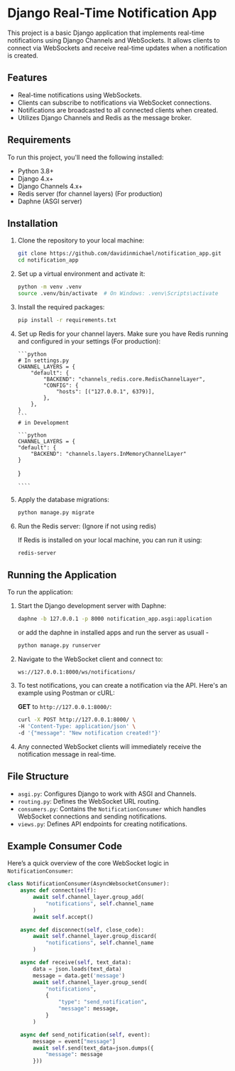 # Django Real-Time Notification App

This project is a basic Django application that implements real-time notifications using Django Channels and WebSockets. It allows clients to connect via WebSockets and receive real-time updates when a notification is created.

## Features

- Real-time notifications using WebSockets.
- Clients can subscribe to notifications via WebSocket connections.
- Notifications are broadcasted to all connected clients when created.
- Utilizes Django Channels and Redis as the message broker.

## Requirements

To run this project, you'll need the following installed:

- Python 3.8+
- Django 4.x+
- Django Channels 4.x+
- Redis server (for channel layers) (For production)
- Daphne (ASGI server)

## Installation

1.  Clone the repository to your local machine:

    ```bash
    git clone https://github.com/davidinmichael/notification_app.git
    cd notification_app

    ```

2.  Set up a virtual environment and activate it:

    ```bash
    python -m venv .venv
    source .venv/bin/activate  # On Windows: .venv\Scripts\activate
    ```

3.  Install the required packages:

    ```bash
    pip install -r requirements.txt
    ```

4.  Set up Redis for your channel layers. Make sure you have Redis running and configured in your settings (For production):

        ```python
        # In settings.py
        CHANNEL_LAYERS = {
            "default": {
                "BACKEND": "channels_redis.core.RedisChannelLayer",
                "CONFIG": {
                    "hosts": [("127.0.0.1", 6379)],
                },
            },
        }
        ```
        # in Development

        ```python
        CHANNEL_LAYERS = {
        "default": {
            "BACKEND": "channels.layers.InMemoryChannelLayer"
        }

    }

        ````

5.  Apply the database migrations:

    ```bash
    python manage.py migrate
    ```

6.  Run the Redis server: (Ignore if not using redis)

    If Redis is installed on your local machine, you can run it using:

    ```bash
    redis-server
    ```

## Running the Application

To run the application:

1. Start the Django development server with Daphne:

   ```bash
   daphne -b 127.0.0.1 -p 8000 notification_app.asgi:application
   ```

   or add the daphne in installed apps and run the server as usuall -

   ```bash
   python manage.py runserver
   ```

2. Navigate to the WebSocket client and connect to:

   ```
   ws://127.0.0.1:8000/ws/notifications/
   ```

3. To test notifications, you can create a notification via the API. Here's an example using Postman or cURL:

   **GET** to `http://127.0.0.1:8000/`:

   ```bash
   curl -X POST http://127.0.0.1:8000/ \
   -H 'Content-Type: application/json' \
   -d '{"message": "New notification created!"}'
   ```

4. Any connected WebSocket clients will immediately receive the notification message in real-time.

## File Structure

- `asgi.py`: Configures Django to work with ASGI and Channels.
- `routing.py`: Defines the WebSocket URL routing.
- `consumers.py`: Contains the `NotificationConsumer` which handles WebSocket connections and sending notifications.
- `views.py`: Defines API endpoints for creating notifications.

## Example Consumer Code

Here’s a quick overview of the core WebSocket logic in `NotificationConsumer`:

```python
class NotificationConsumer(AsyncWebsocketConsumer):
    async def connect(self):
        await self.channel_layer.group_add(
            "notifications", self.channel_name
        )
        await self.accept()

    async def disconnect(self, close_code):
        await self.channel_layer.group_discard(
            "notifications", self.channel_name
        )

    async def receive(self, text_data):
        data = json.loads(text_data)
        message = data.get('message')
        await self.channel_layer.group_send(
            "notifications",
            {
                "type": "send_notification",
                "message": message,
            }
        )

    async def send_notification(self, event):
        message = event["message"]
        await self.send(text_data=json.dumps({
            "message": message
        }))
```
